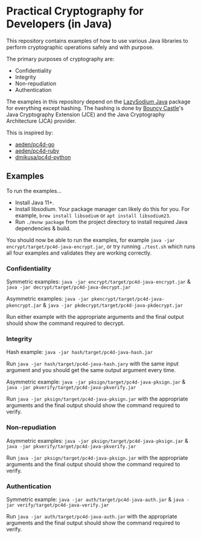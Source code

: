 # Practical Cryptography for Developers (in Java)

This repository contains examples of how to use various Java libraries to perform cryptographic operations safely and with purpose.

The primary purposes of cryptography are:

- Confidentiality
- Integrity
- Non-repudiation
- Authentication

The examples in this repository depend on the [LazySodium Java](https://github.com/terl/lazysodium-java) package for everything except hashing. The hashing is done by [Bouncy Castle](https://www.bouncycastle.org/)'s Java Cryptography Extension (JCE) and the Java Cryptography Architecture (JCA) provider.

This is inspired by:

 - [aeden/pc4d-go](https://github.com/aeden/pc4d-go)
 - [aeden/pc4d-ruby](https://github.com/aeden/pc4d-ruby)
 - [dmikusa/pc4d-python](https://github.com/dmikusa/pc4d-python)

## Examples

To run the examples...

- Install Java 11+.
- Install libsodium. Your package manager can likely do this for you. For example, `brew install libsodium` or `apt install libsodium23`.
- Run `./mvnw package` from the project directory to install required Java dependencies & build.

You should now be able to run the examples, for example `java -jar encrypt/target/pc4d-java-encrypt.jar`, or try running `./test.sh` which runs all four examples and validates they are working correctly.

### Confidentiality

Symmetric examples: `java -jar encrypt/target/pc4d-java-encrypt.jar` & `java -jar decrypt/target/pc4d-java-decrypt.jar`

Asymmetric examples: `java -jar pkencrypt/target/pc4d-java-pkencrypt.jar` & `java -jar pkdecrypt/target/pc4d-java-pkdecrypt.jar`

Run either example with the appropriate arguments and the final output should show the command required to decrypt.

### Integrity

Hash example: `java -jar hash/target/pc4d-java-hash.jar`

Run `java -jar hash/target/pc4d-java-hash.jary` with the same input argument and you should get the same output argument every time.

Asymmetric example: `java -jar pksign/target/pc4d-java-pksign.jar` & `java -jar pkverify/target/pc4d-java-pkverify.jar`

Run `java -jar pksign/target/pc4d-java-pksign.jar` with the appropriate arguments and the final output should show the command required to verify.

### Non-repudiation

Asymmetric examples: `java -jar pksign/target/pc4d-java-pksign.jar` & `java -jar pkverify/target/pc4d-java-pkverify.jar`

Run `java -jar pksign/target/pc4d-java-pksign.jar` with the appropriate arguments and the final output should show the command required to verify.

### Authentication

Symmetric example: `java -jar auth/target/pc4d-java-auth.jar` & `java -jar verify/target/pc4d-java-verify.jar`

Run `java -jar auth/target/pc4d-java-auth.jar` with the appropriate arguments and the final output should show the command required to verify.
